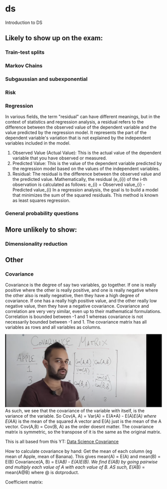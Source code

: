 # ds
Introduction to DS

## Likely to show up on the exam:

### Train-test splits

### Markov Chains

### Subgaussian and subexponential

### Risk

### Regression
In various fields, the term "residual" can have different meanings, but in the context of statistics and regression analysis, a residual refers to the difference between the observed value of the dependent variable and the value predicted by the regression model. It represents the part of the dependent variable's variation that is not explained by the independent variables included in the model.
1) Observed Value (Actual Value): This is the actual value of the dependent variable that you have observed or measured.
2) Predicted Value: This is the value of the dependent variable predicted by the regression model based on the values of the independent variables.
3) Residual: The residual is the difference between the observed value and the predicted value. Mathematically, the residual (e_{i}) of the i-th observation is calculated as follows:
   e_{i} = Observed value_{i} - Predicted value_{i}
In a regression analysis, the goal is to build a model that minimizes the sum of the squared residuals. This method is known as least squares regression.

### General probability questions

## More unlikely to show:

### Dimensionality reduction

## Other
### Covariance  
Covariance is the degree of say two variables, go together. If one is really positive where the other is really positive, and one is really negative where the other also is really negeative, then they have a high degree of covariance. If one has a really high positive value, and the other really low negative value, then they have a negative covariance. 
Covariance and correlation are very very similar, even up to their mathematical formulations. Correlation is bounded between -1 and 1 whereas covariance is not necessarily bounded between -1 and 1. The covariance matrix has all variables as rows and all variables as columns. 

![alt text](https://github.com/elisehammarstrom/ds/blob/main/images/covariance.png?raw=true)
As such, we see that the covariance of the variable with itself, is the variance of the variable. 
So Cov(A, A) = Var(A) = E(A*A) - E(A)*E(A) where E(A*A) is the mean of the squared A vector and E(A) just is the mean of the A vector. 
Cov(A,B) = Cov(B, A) as the order doesnt matter. The covariance matrix is symmetric, so the transpose of it is the same as the original matrix. 

This is all based from this YT: [Data Science Covariance](https://www.youtube.com/watch?v=152tSYtiQbw)

How to calculate covariance by hand: 
Get the mean of each column (eg mean of Apple, mean of Banana). This gives mean(A) = E(A) and mean(B) = E(B)
Covariance(A, B) = E(A*B) - E(A)*E(B). 
We find E(A*B) by going pairwise and multiply each value of A with each value of B. AS such, E(A*B) = mean(A@B) where @ is dotproduct. 


Coefficient matrix: 

